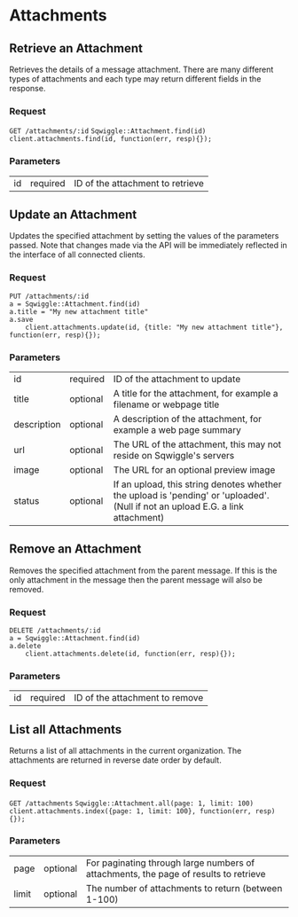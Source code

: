 # Attachments

## <a name="retrieveanattachment"></a>Retrieve an Attachment

Retrieves the details of a message attachment. There are many different types of attachments and each type may return different fields in the response.

### Request
<div class="request">
    <code class="http" title="HTTP">GET /attachments/:id</code>
    <code class="ruby" title="Ruby">Sqwiggle::Attachment.find(id)</code>
    <code class="js" title="Node.js">client.attachments.find(id, function(err, resp){});</code>
</div>

### Parameters
<table>
    <tr>
        <td>id</td>
        <td>required</td>
        <td>ID of the attachment to retrieve</td>
    </tr>
</table>


## <a name="updateanattachment"></a>Update an Attachment

Updates the specified attachment by setting the values of the parameters passed. Note that changes made via the API will be immediately reflected in the interface of all connected clients.

### Request
<div class="request">
    <code class="http" title="HTTP">PUT /attachments/:id</code>
    <code class="ruby" title="Ruby">
a = Sqwiggle::Attachment.find(id)
a.title = "My new attachment title"
a.save
    </code>
    <code class="js" title="Node.js">client.attachments.update(id, {title: "My new attachment title"}, function(err, resp){});</code>
</div>

### Parameters
<table>
    <tr>
        <td>id</td>
        <td>required</td>
        <td>ID of the attachment to update</td>
    </tr>
    <tr>
        <td>title</td>
        <td>optional</td>
        <td>A title for the attachment, for example a filename or webpage title</td>
    </tr>
    <tr>
        <td>description</td>
        <td>optional</td>
        <td>A description of the attachment, for example a web page summary</td>
    </tr>
    <tr>
        <td>url</td>
        <td>optional</td>
        <td>The URL of the attachment, this may not reside on Sqwiggle's servers</td>
    </tr>
    <tr>
        <td>image</td>
        <td>optional</td>
        <td>The URL for an optional preview image</td>
    </tr>
    <tr>
        <td>status</td>
        <td>optional</td>
        <td>If an upload, this string denotes whether the upload is 'pending' or 'uploaded'. (Null if not an upload E.G. a link attachment)</td>
    </tr>
</table>


## <a name="removeanattachment"></a>Remove an Attachment

Removes the specified attachment from the parent message. If this is the only attachment in the message then the parent message will
also be removed.

### Request
<div class="request">
    <code class="http" title="HTTP">DELETE /attachments/:id</code>
    <code class="ruby" title="Ruby">
a = Sqwiggle::Attachment.find(id)
a.delete
    </code>
    <code class="js" title="Node.js">client.attachments.delete(id, function(err, resp){});</code>
</div>

### Parameters
<table>
    <tr>
        <td>id</td>
        <td>required</td>
        <td>ID of the attachment to remove</td>
    </tr>
</table>


## <a name="listallattachments"></a>List all Attachments

Returns a list of all attachments in the current organization. The attachments are returned in reverse date order 
by default.

### Request
<div class="request">
    <code class="http" title="HTTP">GET /attachments</code>
    <code class="ruby" title="Ruby">Sqwiggle::Attachment.all(page: 1, limit: 100)</code>
    <code class="js" title="Node.js">client.attachments.index({page: 1, limit: 100}, function(err, resp){});</code>
</div>


### Parameters
<table>
    <tr>
        <td>page</td>
        <td>optional</td>
        <td>For paginating through large numbers of attachments, the page of results to retrieve</td>
    </tr>
    <tr>
        <td>limit</td>
        <td>optional</td>
        <td>The number of attachments to return (between 1-100)</td>
    </tr>
</table>
